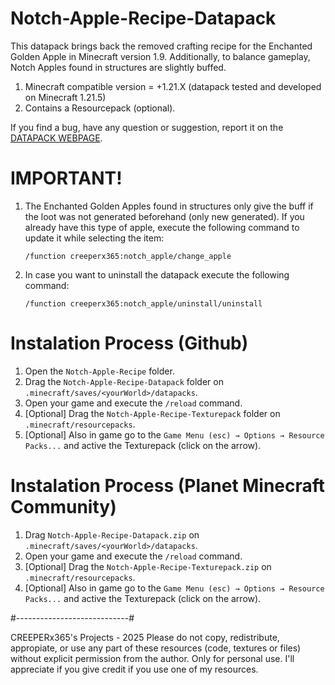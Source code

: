# Notch-Apple-Recipe-Datapack
This datapack brings back the removed crafting recipe for the Enchanted Golden Apple in Minecraft version 1.9. Additionally, to balance gameplay, Notch Apples found in structures are slightly buffed.

1. Minecraft compatible version = +1.21.X (datapack tested and developed on Minecraft 1.21.5)
2. Contains a Resourcepack (optional).

If you find a bug, have any question or suggestion, report it on the [DATAPACK WEBPAGE](https://www.planetminecraft.com/data-pack/notch-apple-recipe/).

# IMPORTANT! #
1. The Enchanted Golden Apples found in structures only give the buff if the loot was not generated beforehand (only new generated). If you already have this type of apple, execute the following command to update it while selecting the item: 

    `/function creeperx365:notch_apple/change_apple`

2. In case you want to uninstall the datapack execute the following command:

    `/function creeperx365:notch_apple/uninstall/uninstall`

# Instalation Process (Github) #
1. Open the `Notch-Apple-Recipe` folder.
2. Drag the `Notch-Apple-Recipe-Datapack` folder on `.minecraft/saves/<yourWorld>/datapacks`.
3. Open your game and execute the `/reload` command.
4. [Optional] Drag the `Notch-Apple-Recipe-Texturepack` folder on `.minecraft/resourcepacks`.
5. [Optional] Also in game go to the `Game Menu (esc) → Options → Resource Packs...` and active the Texturepack (click on the arrow).

# Instalation Process (Planet Minecraft Community) #
1. Drag `Notch-Apple-Recipe-Datapack.zip` on `.minecraft/saves/<yourWorld>/datapacks`.
2. Open your game and execute the `/reload` command.
3. [Optional] Drag the `Notch-Apple-Recipe-Texturepack.zip` on `.minecraft/resourcepacks`.
4. [Optional] Also in game go to the `Game Menu (esc) → Options → Resource Packs...` and active the Texturepack (click on the arrow).

#----------------------------#

CREEPERx365's Projects - 2025
Please do not copy, redistribute, appropiate, or use any part of these resources (code, textures or files) without explicit permission from the author.
Only for personal use.
I'll appreciate if you give credit if you use one of my resources.